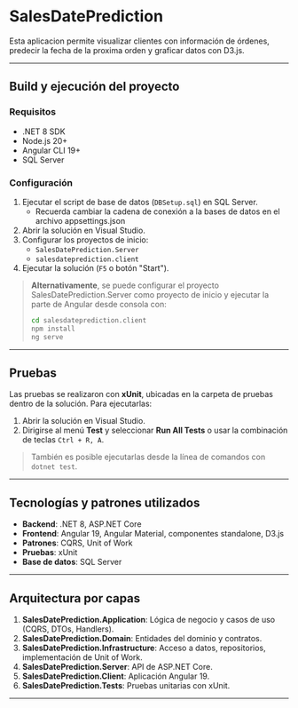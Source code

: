 # SalesDatePrediction


Esta aplicacion permite visualizar clientes con información de órdenes, predecir la fecha de la proxima orden  y graficar datos con D3.js.

---

##  Build y ejecución del proyecto

###  Requisitos

- .NET 8 SDK
- Node.js 20+
- Angular CLI 19+
- SQL Server

###  Configuración

1. Ejecutar el script de base de datos (`DBSetup.sql`) en SQL Server.
   - Recuerda cambiar la cadena de conexión a la bases de datos en el archivo appsettings.json
2. Abrir la solución en Visual Studio.
3. Configurar los proyectos de inicio:
   - `SalesDatePrediction.Server`
   - `salesdateprediction.client`
4. Ejecutar la solución (`F5` o botón "Start").


> **Alternativamente**, se puede configurar el proyecto SalesDatePrediction.Server como proyecto de inicio y ejecutar  la parte de Angular desde consola con:
>
> ```bash
> cd salesdateprediction.client
> npm install
> ng serve
> ```

---

##  Pruebas

Las pruebas se realizaron con **xUnit**, ubicadas en la carpeta de pruebas dentro de la solución. Para ejecutarlas:

1. Abrir la solución en Visual Studio.
2. Dirigirse al menú **Test** y seleccionar **Run All Tests** o usar la combinación de teclas `Ctrl + R, A`.

> También es posible ejecutarlas desde la línea de comandos con `dotnet test`.

---

##  Tecnologías y patrones utilizados

- **Backend**: .NET 8, ASP.NET Core
- **Frontend**: Angular 19, Angular Material, componentes standalone, D3.js
- **Patrones**: CQRS, Unit of Work
- **Pruebas**: xUnit
- **Base de datos**: SQL Server

---

##  Arquitectura por capas

1. **SalesDatePrediction.Application**: Lógica de negocio y casos de uso (CQRS, DTOs, Handlers).
2. **SalesDatePrediction.Domain**: Entidades del dominio y contratos.
3. **SalesDatePrediction.Infrastructure**: Acceso a datos, repositorios, implementación de Unit of Work.
4. **SalesDatePrediction.Server**: API de ASP.NET Core.
5. **SalesDatePrediction.Client**: Aplicación Angular 19.
6. **SalesDatePrediction.Tests**: Pruebas unitarias con xUnit.

---


